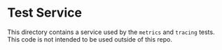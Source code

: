 # Test Service

This directory contains a service used by the `metrics` and `tracing` tests.
This code is not intended to be used outside of this repo.
